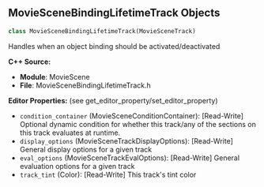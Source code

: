 ## MovieSceneBindingLifetimeTrack Objects

```python
class MovieSceneBindingLifetimeTrack(MovieSceneTrack)
```

Handles when an object binding should be activated/deactivated

**C++ Source:**

- **Module**: MovieScene
- **File**: MovieSceneBindingLifetimeTrack.h

**Editor Properties:** (see get_editor_property/set_editor_property)

- ``condition_container`` (MovieSceneConditionContainer):  [Read-Write] Optional dynamic condition for whether this track/any of the sections on this track evaluates at runtime.
- ``display_options`` (MovieSceneTrackDisplayOptions):  [Read-Write] General display options for a given track
- ``eval_options`` (MovieSceneTrackEvalOptions):  [Read-Write] General evaluation options for a given track
- ``track_tint`` (Color):  [Read-Write] This track's tint color

<a id="unreal.MovieSceneSpawnTrack"></a>